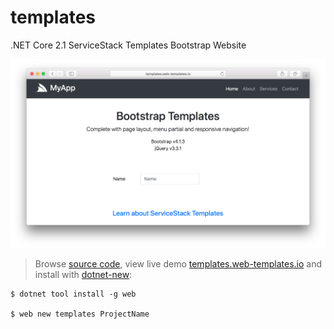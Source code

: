 # templates

.NET Core 2.1 ServiceStack Templates Bootstrap Website

[![](https://raw.githubusercontent.com/ServiceStack/Assets/master/csharp-templates/templates.png)](http://templates.web-templates.io/)

> Browse [source code](https://github.com/NetCoreTemplates/templates), view live demo [templates.web-templates.io](http://templates.web-templates.io) and install with [dotnet-new](http://docs.servicestack.net/dotnet-new):

    $ dotnet tool install -g web

    $ web new templates ProjectName

